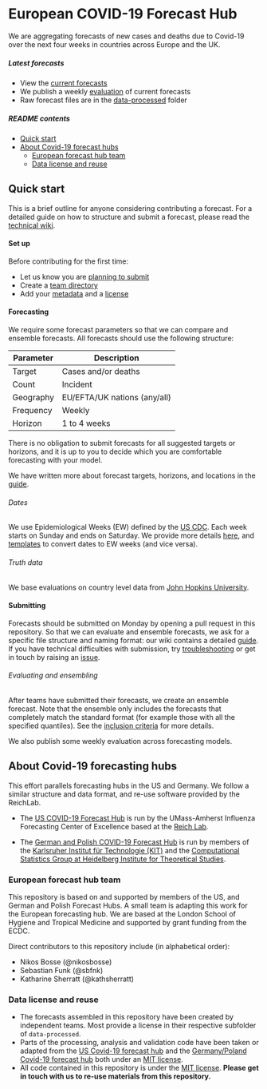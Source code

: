 # European COVID-19 Forecast Hub

We are aggregating forecasts of new cases and deaths due to Covid-19 over the next four weeks in countries across Europe and the UK.

##### Latest forecasts
* View the [current forecasts](https://covid19forecasthub.eu/visualisation)
* We publish a weekly [evaluation](https://covid19forecasthub.eu/reports/) of current forecasts
* Raw forecast files are in the [data-processed](https://github.com/epiforecasts/covid19-forecast-hub-europe/tree/main/data-processed) folder

##### README contents
- [Quick start](#quick-start)
- [About Covid-19 forecast hubs](#about-covid-19-forecasting-hubs)
   - [European forecast hub team](#european-forecast-hub-team)
   - [Data license and reuse](#data-license-and-reuse)

## Quick start
This is a brief outline for anyone considering contributing a forecast. For a detailed guide on how to structure and submit a forecast, please read the [technical wiki](../../wiki).

#### Set up
Before contributing for the first time:
* Let us know you are [planning to submit](../../wiki/Preparing-to-submit)
* Create a [team directory](../../wiki/Creating-a-team-directory)
* Add your [metadata](../../wiki/Metadata) and a [license](../../wiki/Licensing)

#### Forecasting
We require some forecast parameters so that we can compare and ensemble forecasts. All forecasts should use the following structure:

| Parameter | Description |
| ----------- | ----------- |
| Target | Cases and/or deaths |
| Count | Incident |
| Geography | EU/EFTA/UK nations (any/all) |
| Frequency | Weekly |
| Horizon | 1 to 4 weeks |

There is no obligation to submit forecasts for all suggested targets or horizons, and it is up to you to decide which you are comfortable forecasting with your model.

We have written more about forecast targets, horizons, and locations in the [guide](../../wiki/Targets-and-horizons).

###### Dates
We use Epidemiological Weeks (EW) defined by the [US CDC](https://wwwn.cdc.gov/nndss/document/MMWR_Week_overview.pdf). Each week starts on Sunday and ends on Saturday. We provide more details [here](../../wiki/Targets-and-horizons#date-format), and [templates](../../template) to convert dates to EW weeks (and vice versa).

###### Truth data
We base evaluations on country level data from [John Hopkins University](https://github.com/CSSEGISandData/COVID-19/tree/master/csse_covid_19_data/csse_covid_19_time_series).

#### Submitting
Forecasts should be submitted on Monday by opening a pull request in this repository. So that we can evaluate and ensemble forecasts, we ask for a specific file structure and naming format: our wiki contains a detailed [guide](../../wiki/Forecast-format). If you have technical difficulties with submission, try [troubleshooting](../..wiki/Troubleshooting-pull-requests) or get in touch by raising an [issue](../issues).

###### Evaluating and ensembling
After teams have submitted their forecasts, we create an ensemble forecast. Note that the ensemble only includes the forecasts that completely match the standard format (for example those with all the specified quantiles). See the [inclusion criteria](../../wiki/Ensembling-and-evaluation) for more details.

We also publish some weekly evaluation across forecasting models.

## About Covid-19 forecasting hubs
This effort parallels forecasting hubs in the US and Germany. We follow a similar structure and data format, and re-use software provided by the ReichLab.

- The [US COVID-19 Forecast Hub](https://github.com/reichlab/covid19-forecast-hub) is run by the UMass-Amherst Influenza Forecasting Center of Excellence based at the [Reich Lab](https://reichlab.io/).

- The [German and Polish COVID-19 Forecast Hub](https://github.com/KITmetricslab/covid19-forecast-hub-de) is run by members of the [Karlsruher Institut für Technologie (KIT)](https://statistik.econ.kit.edu/index.ph) and the [Computational Statistics Group at Heidelberg Institute for Theoretical Studies](https://www.h-its.org/research/cst/).

### European forecast hub team
This repository is based on and supported by members of the US, and German and Polish Forecast Hubs. A small team is adapting this work for the European forecasting hub. We are based at the London School of Hygiene and Tropical Medicine and supported by grant funding from the ECDC.

Direct contributors to this repository include (in alphabetical order):

- Nikos Bosse (@nikosbosse)
- Sebastian Funk (@sbfnk)
- Katharine Sherratt (@kathsherratt)

### Data license and reuse
- The forecasts assembled in this repository have been created by independent teams. Most provide a license in their respective subfolder of `data-processed`.
- Parts of the processing, analysis and validation code have been taken or adapted from the [US Covid-19 forecast hub](https://github.com/reichlab/covid19-forecast-hub) and the [Germany/Poland Covid-19 forecast hub](https://github.com/KITmetricslab/covid19-forecast-hub-de) both under an [MIT license](https://github.com/reichlab/covid19-forecast-hub/blob/master/LICENSE).
- All code contained in this repository is under the [MIT license](/LICENSE). **Please get in touch with us to re-use materials from this repository.**

